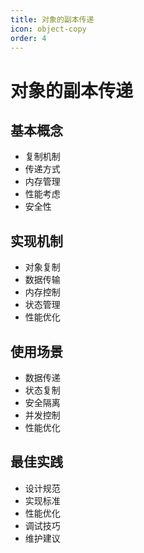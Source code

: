 ```yaml
---
title: 对象的副本传递
icon: object-copy
order: 4
---
```


# 对象的副本传递

## 基本概念
- 复制机制
- 传递方式
- 内存管理
- 性能考虑
- 安全性

## 实现机制
- 对象复制
- 数据传输
- 内存控制
- 状态管理
- 性能优化

## 使用场景
- 数据传递
- 状态复制
- 安全隔离
- 并发控制
- 性能优化

## 最佳实践
- 设计规范
- 实现标准
- 性能优化
- 调试技巧
- 维护建议
